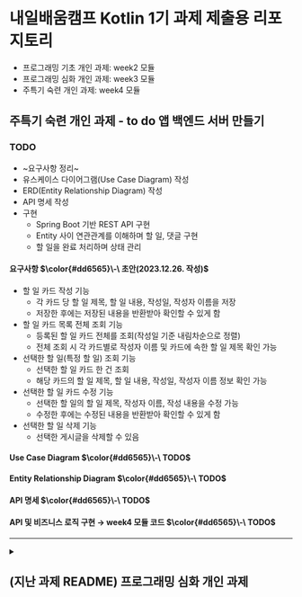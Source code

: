 # 내일배움캠프 Kotlin 1기 과제 제출용 리포지토리
- 프로그래밍 기초 개인 과제: week2 모듈
- 프로그래밍 심화 개인 과제: week3 모듈
- 주특기 숙련 개인 과제: week4 모듈

## 주특기 숙련 개인 과제 - to do 앱 백엔드 서버 만들기
### TODO
- ~요구사항 정리~
- 유스케이스 다이어그램(Use Case Diagram) 작성
- ERD(Entity Relationship Diagram) 작성
- API 명세 작성
- 구현
  - Spring Boot 기반 REST API 구현
  - Entity 사이 연관관계를 이해하며 할 일, 댓글 구현
  - 할 일을 완료 처리하며 상태 관리

#### 요구사항 <span>$\color{#dd6565}\-\ 초안(2023.12.26. 작성)$</span>
- 할 일 카드 작성 기능
  - 각 카드 당 할 일 제목, 할 일 내용, 작성일, 작성자 이름을 저장
  - 저장한 후에는 저장된 내용을 반환받아 확인할 수 있게 함
- 할 일 카드 목록 전체 조회 기능
  - 등록된 할 일 카드 전체를 조회\(작성일 기준 내림차순으로 정렬\)
  - 전체 조회 시 각 카드별로 작성자 이름 및 카드에 속한 할 일 제목 확인 가능
- 선택한 할 일\(특정 할 일\) 조회 기능
  - 선택한 할 일 카드 한 건 조회
  - 해당 카드의 할 일 제목, 할 일 내용, 작성일, 작성자 이름 정보 확인 가능
- 선택한 할 일 카드 수정 기능
  - 선택한 할 일의 할 일 제목, 작성자 이름, 작성 내용을 수정 가능
  - 수정한 후에는 수정된 내용을 반환받아 확인할 수 있게 함
- 선택한 할 일 삭제 기능
  - 선택한 게시글을 삭제할 수 있음

#### Use Case Diagram <span>$\color{#dd6565}\-\ TODO$</span>

#### Entity Relationship Diagram <span>$\color{#dd6565}\-\ TODO$</span>

#### API 명세 <span>$\color{#dd6565}\-\ TODO$</span>

#### API 및 비즈니스 로직 구현 → week4 모듈 코드 <span>$\color{#dd6565}\-\ TODO$</span>

---

<details markdown="1">
  <summary>
    <h2>(지난 과제 README) 프로그래밍 심화 개인 과제</h2>
  </summary>
  <div>

### 요구사항(Lv1 ~ Lv3)
- 메인 메뉴판과 상세 메뉴판
  - 입력받은 숫자에 따라 다른 로직을 실행(if, when을 활용)
  - 반복문을 이용해서 특정 번호가 입력되면 프로그램을 종료
    <br/>

- 필요한 클래스 설계(버거, 아이스크림, 음료, 맥주, 주문, 공통 등) - 주문, 결제 등은 Lv1 ~ Lv3 구현 후 설계
  - 클래스들의 프로퍼티와 메서드를 정의
  - 설계한 클래스들이 상속 관계를 가지도록 함
  - 하나의 리스트 객체로 모든 메뉴들을 관리하도록 함
    <br/>

### 추가 요구 사항(Lv4 ~ Lv5): 위 1, 2 요구사항까지 구현하고 난 후에 구현할 것
- 예외처리: 숫자 입력 필요한 곳에 문자 입력된 경우
- 현재 잔액과 가격을 비교하여 구매 가능한 상태를 정의
- 특정 작업이 종료된 후, 3초 뒤에 다른 작업을 수행하게 함
- 결제 시 현재 시간과 비교, 특정 시간대에는 결제할 수 없다는 알림창을 띄워줌
- 프로그램을 종료할 때까지 5초마다 현재 주문 대기수를 실시간으로 출력

~~### 유스케이스 - TODO~~

~~### 클래스 다이어그램 - TODO~~

  </div>
</details>
